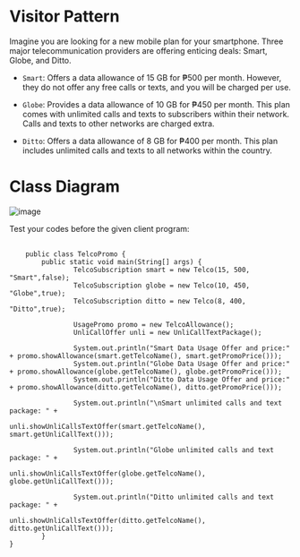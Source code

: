 # Visitor Pattern
Imagine you are looking for a new mobile plan for your smartphone. Three major telecommunication providers are offering enticing deals: Smart, Globe, and Ditto.

* `Smart`: Offers a data allowance of 15 GB for ₱500 per month. However, they do not offer any free calls or texts, and you will be charged per use.

* `Globe`: Provides a data allowance of 10 GB for ₱450 per month. This plan comes with unlimited calls and texts to subscribers within their network. Calls and texts to other networks are charged extra.

* `Ditto`: Offers a data allowance of 8 GB for ₱400 per month. This plan includes unlimited calls and texts to all networks within the country.

# Class Diagram
![image](https://github.com/aeroldtorregoza/visitorPattern/assets/143488240/034c5621-606c-417a-be05-00968b6223fc)

Test your codes before the given client program:

<pre>
  <code class="language-java">
    public class TelcoPromo {
        public static void main(String[] args) {
                TelcoSubscription smart = new Telco(15, 500, "Smart",false);
                TelcoSubscription globe = new Telco(10, 450, "Globe",true);
                TelcoSubscription ditto = new Telco(8, 400, "Ditto",true);

                UsagePromo promo = new TelcoAllowance();
                UnliCallOffer unli = new UnliCallTextPackage();

                System.out.println("Smart Data Usage Offer and price:" + promo.showAllowance(smart.getTelcoName(), smart.getPromoPrice()));
                System.out.println("Globe Data Usage Offer and price:" + promo.showAllowance(globe.getTelcoName(), globe.getPromoPrice()));
                System.out.println("Ditto Data Usage Offer and price:" + promo.showAllowance(ditto.getTelcoName(), ditto.getPromoPrice()));

                System.out.println("\nSmart unlimited calls and text package: " +
                        unli.showUnliCallsTextOffer(smart.getTelcoName(), smart.getUnliCallText()));

                System.out.println("Globe unlimited calls and text package: " +
                        unli.showUnliCallsTextOffer(globe.getTelcoName(), globe.getUnliCallText()));

                System.out.println("Ditto unlimited calls and text package: " +
                        unli.showUnliCallsTextOffer(ditto.getTelcoName(), ditto.getUnliCallText()));
        }
}
  </code>
</pre>
